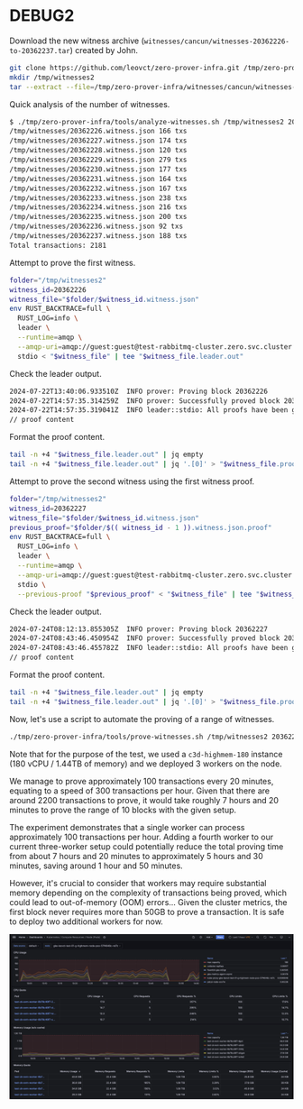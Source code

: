 # DEBUG2

Download the new witness archive (`witnesses/cancun/witnesses-20362226-to-20362237.tar`) created by John.

```bash
git clone https://github.com/leovct/zero-prover-infra.git /tmp/zero-prover-infra
mkdir /tmp/witnesses2
tar --extract --file=/tmp/zero-prover-infra/witnesses/cancun/witnesses-20362226-to-20362237.tar.xz --directory=/tmp/witnesses2 --strip-components=1
```

Quick analysis of the number of witnesses.

```bash
$ ./tmp/zero-prover-infra/tools/analyze-witnesses.sh /tmp/witnesses2 20362226 20362237
/tmp/witnesses/20362226.witness.json 166 txs
/tmp/witnesses/20362227.witness.json 174 txs
/tmp/witnesses/20362228.witness.json 120 txs
/tmp/witnesses/20362229.witness.json 279 txs
/tmp/witnesses/20362230.witness.json 177 txs
/tmp/witnesses/20362231.witness.json 164 txs
/tmp/witnesses/20362232.witness.json 167 txs
/tmp/witnesses/20362233.witness.json 238 txs
/tmp/witnesses/20362234.witness.json 216 txs
/tmp/witnesses/20362235.witness.json 200 txs
/tmp/witnesses/20362236.witness.json 92 txs
/tmp/witnesses/20362237.witness.json 188 txs
Total transactions: 2181
```

Attempt to prove the first witness.

```bash
folder="/tmp/witnesses2"
witness_id=20362226
witness_file="$folder/$witness_id.witness.json"
env RUST_BACKTRACE=full \
  RUST_LOG=info \
  leader \
  --runtime=amqp \
  --amqp-uri=amqp://guest:guest@test-rabbitmq-cluster.zero.svc.cluster.local:5672 \
  stdio < "$witness_file" | tee "$witness_file.leader.out"
```

Check the leader output.

```bash
2024-07-22T13:40:06.933510Z  INFO prover: Proving block 20362226
2024-07-22T14:57:35.314259Z  INFO prover: Successfully proved block 20362226
2024-07-22T14:57:35.319041Z  INFO leader::stdio: All proofs have been generated successfully.
// proof content
```

Format the proof content.

```bash
tail -n +4 "$witness_file.leader.out" | jq empty
tail -n +4 "$witness_file.leader.out" | jq '.[0]' > "$witness_file.proof"
```

Attempt to prove the second witness using the first witness proof.

```bash
folder="/tmp/witnesses2"
witness_id=20362227
witness_file="$folder/$witness_id.witness.json"
previous_proof="$folder/$(( witness_id - 1 )).witness.json.proof"
env RUST_BACKTRACE=full \
  RUST_LOG=info \
  leader \
  --runtime=amqp \
  --amqp-uri=amqp://guest:guest@test-rabbitmq-cluster.zero.svc.cluster.local:5672 \
  stdio \
  --previous-proof "$previous_proof" < "$witness_file" | tee "$witness_file.leader.out"
```

Check the leader output.

```bash
2024-07-24T08:12:13.855305Z  INFO prover: Proving block 20362227
2024-07-24T08:43:46.450954Z  INFO prover: Successfully proved block 20362227
2024-07-24T08:43:46.455782Z  INFO leader::stdio: All proofs have been generated successfully.
// proof content
```

Format the proof content.

```bash
tail -n +4 "$witness_file.leader.out" | jq empty
tail -n +4 "$witness_file.leader.out" | jq '.[0]' > "$witness_file.proof"
```

Now, let's use a script to automate the proving of a range of witnesses.

```bash
./tmp/zero-prover-infra/tools/prove-witnesses.sh /tmp/witnesses2 20362226 20362237
```

Note that for the purpose of the test, we used a `c3d-highmem-180` instance (180 vCPU / 1.44TB of memory) and we deployed 3 workers on the node.

We manage to prove approximately 100 transactions every 20 minutes, equating to a speed of 300 transactions per hour. Given that there are around 2200 transactions to prove, it would take roughly 7 hours and 20 minutes to prove the range of 10 blocks with the given setup.

The experiment demonstrates that a single worker can process approximately 100 transactions per hour. Adding a fourth worker to our current three-worker setup could potentially reduce the total proving time from about 7 hours and 20 minutes to approximately 5 hours and 30 minutes, saving around 1 hour and 50 minutes.

However, it's crucial to consider that workers may require substantial memory depending on the complexity of transactions being proved, which could lead to out-of-memory (OOM) errors... Given the cluster metrics, the first block never requires more than 50GB to prove a transaction. It is safe to deploy two additional workers for now.

![cluster-metrics](./debug2-cluster-metrics.png)
